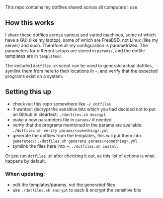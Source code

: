 This repo contains my dotfiles shared across all computers I use.

How this works
--------------

I share these dotfiles across various and varied machines, some of which have a GUI (like my laptop), some of which are FreeBSD, not Linux (like my server) and such. Therefore all my configuration is parametrized. The parameters for different setups are stored in `params/`, and the dotfile templates are in `templates/`.

The included `dotfiles.sh` script can be used to generate actual dotfiles, symlink them from here to their locations in `~`, and verify that the expected programs exist on a system.

Setting this up
---------------

- check out this repo somewhere like `~/.dotfiles`
- if wanted: decrypt the sensitive bits which you had decided not to put on Github in cleartext:
  `./dotfiles.sh decrypt`
- make a new parameters file in `params/` if needed
- verify that the programs mentioned in the params are available:
  `./dotfiles.sh verify params/<something>.yml`
- generate the dotfiles from the templates, this will put them into `generated/`:
  `./dotfiles.sh generate params/<something>.yml`
- symlink the files here into ~:
  `./dotfiles.sh install`

Or just run `dotfiles.sh` after checking it out, as this list of actions is what happens by default.

### When updating:

- edit the templates/params, not the generated files
- use `./dotfiles.sh encrypt` to pack & encrypt the sensitive bits

